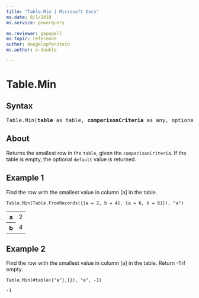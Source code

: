 ```yaml
---
title: "Table.Min | Microsoft Docs"
ms.date: 8/1/2019
ms.service: powerquery

ms.reviewer: gepopell
ms.topic: reference
author: dougklopfenstein
ms.author: v-douklo

---
```

# Table.Min

## Syntax

<pre>
Table.Min(<b>table</b> as table, <b>comparisonCriteria</b> as any, optional <b>default</b> as any) as any
</pre>
  
## About  
Returns the smallest row in the `table`, given the `comparisonCriteria`. If the table is empty, the optional `default` value is returned.

## Example 1
Find the row with the smallest value in column [a] in the table.

```powerquery-m
Table.Min(Table.FromRecords({[a = 2, b = 4], [a = 6, b = 8]}), "a")
```

<table> <tr> <th>a</th> <td>2</td> </tr> <tr> <th>b</th> <td>4</td> </tr> </table>

## Example 2
Find the row with the smallest value in column [a] in the table. Return -1 if empty.

```powerquery-m
Table.Min(#table({"a"},{}), "a", -1)
```

`-1`
